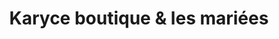 ---
title: "Karyce boutique & les mariées"
url: /orange/karyce-boutique-et-les-mariees/
shop: vêtements
---